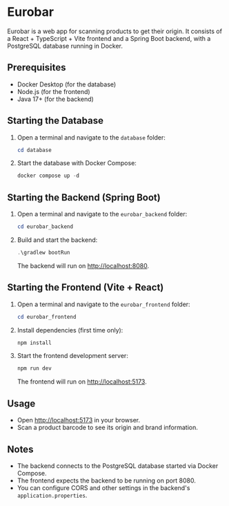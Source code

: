 # Eurobar

Eurobar is a web app for scanning products to get their origin. It consists of a React + TypeScript + Vite frontend and a Spring Boot backend, with a PostgreSQL database running in Docker.

## Prerequisites
- Docker Desktop (for the database)
- Node.js (for the frontend)
- Java 17+ (for the backend)

## Starting the Database
1. Open a terminal and navigate to the `database` folder:
   ```powershell
   cd database
   ```
2. Start the database with Docker Compose:
   ```powershell
   docker compose up -d
   ```

## Starting the Backend (Spring Boot)
1. Open a terminal and navigate to the `eurobar_backend` folder:
   ```powershell
   cd eurobar_backend
   ```
2. Build and start the backend:
   ```powershell
   .\gradlew bootRun
   ```
   The backend will run on [http://localhost:8080](http://localhost:8080).

## Starting the Frontend (Vite + React)
1. Open a terminal and navigate to the `eurobar_frontend` folder:
   ```powershell
   cd eurobar_frontend
   ```
2. Install dependencies (first time only):
   ```powershell
   npm install
   ```
3. Start the frontend development server:
   ```powershell
   npm run dev
   ```
   The frontend will run on [http://localhost:5173](http://localhost:5173).

## Usage
- Open [http://localhost:5173](http://localhost:5173) in your browser.
- Scan a product barcode to see its origin and brand information.

## Notes
- The backend connects to the PostgreSQL database started via Docker Compose.
- The frontend expects the backend to be running on port 8080.
- You can configure CORS and other settings in the backend's `application.properties`.